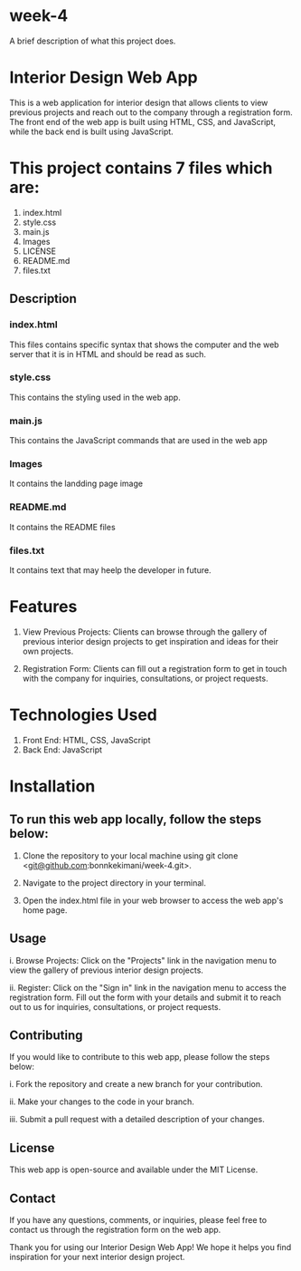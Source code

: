 # week-4
A brief description of what this project does.
# Interior Design Web App

This is a web application for interior design that allows clients to view previous projects and reach out to the company through a registration form. The front end of the web app is built using HTML, CSS, and JavaScript, while the back end is built using JavaScript.

# This project contains 7 files which are:
1. index.html
2. style.css
3. main.js
4. Images
5. LICENSE
6. README.md
7. files.txt
## Description
### index.html
This files contains specific syntax that shows the computer and the web server that it is in HTML and should be read as such.
### style.css
This contains the styling used in the web app.
### main.js
This contains the JavaScript commands that are used in the web app
### Images
It contains the landding page image
### README.md
It contains the README files
### files.txt
It contains text that may heelp the developer in future.

# Features
1. View Previous Projects: Clients can browse through the gallery of previous interior design projects to get inspiration and ideas for their own projects.

2. Registration Form: Clients can fill out a registration form to get in touch with the company for inquiries, consultations, or project requests.

# Technologies Used
1. Front End: HTML, CSS, JavaScript
2. Back End: JavaScript
# Installation
## To run this web app locally, follow the steps below:

1. Clone the repository to your local machine using git clone <git@github.com:bonnkekimani/week-4.git>.

2. Navigate to the project directory in your terminal.

3. Open the index.html file in your web browser to access the web app's home page.


## Usage
i. Browse Projects: Click on the "Projects" link in the navigation menu to view the gallery of previous interior design projects.

ii. Register: Click on the "Sign in" link in the navigation menu to access the registration form. Fill out the form with your details and submit it to reach out to us for inquiries, consultations, or project requests.

## Contributing
If you would like to contribute to this web app, please follow the steps below:

i. Fork the repository and create a new branch for your contribution.

ii. Make your changes to the code in your branch.

iii. Submit a pull request with a detailed description of your changes.

## License
This web app is open-source and available under the MIT License.

## Contact
If you have any questions, comments, or inquiries, please feel free to contact us through the registration form on the web app.

Thank you for using our Interior Design Web App! We hope it helps you find inspiration for your next interior design project.